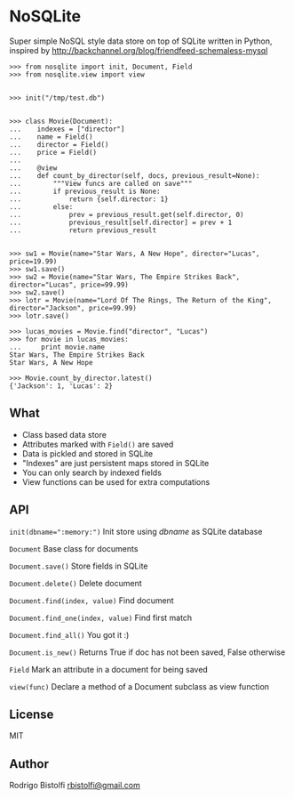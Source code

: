 # NoSQLite

Super simple NoSQL style data store on top of SQLite written in Python, inspired by
http://backchannel.org/blog/friendfeed-schemaless-mysql


    >>> from nosqlite import init, Document, Field
    >>> from nosqlite.view import view


    >>> init("/tmp/test.db")


    >>> class Movie(Document):
    ...    indexes = ["director"]
    ...    name = Field()
    ...    director = Field()
    ...    price = Field()
    ...
    ...    @view
    ...    def count_by_director(self, docs, previous_result=None):
    ...        """View funcs are called on save"""
    ...        if previous_result is None:
    ...            return {self.director: 1}
    ...        else:
    ...            prev = previous_result.get(self.director, 0)
    ...            previous_result[self.director] = prev + 1
    ...            return previous_result


    >>> sw1 = Movie(name="Star Wars, A New Hope", director="Lucas", price=19.99)
    >>> sw1.save()
    >>> sw2 = Movie(name="Star Wars, The Empire Strikes Back", director="Lucas", price=99.99)
    >>> sw2.save()
    >>> lotr = Movie(name="Lord Of The Rings, The Return of the King", director="Jackson", price=99.99)
    >>> lotr.save()

    >>> lucas_movies = Movie.find("director", "Lucas")
    >>> for movie in lucas_movies:
    ...     print movie.name
    Star Wars, The Empire Strikes Back
    Star Wars, A New Hope

    >>> Movie.count_by_director.latest()
    {'Jackson': 1, 'Lucas': 2}


## What

* Class based data store
* Attributes marked with `Field()` are saved 
* Data is pickled and stored in SQLite
* "Indexes" are just persistent maps stored in SQLite
* You can only search by indexed fields
* View functions can be used for extra computations


## API

`init(dbname=":memory:")`
    Init store using _dbname_ as SQLite database

`Document`
    Base class for documents

`Document.save()`
    Store fields in SQLite

`Document.delete()`
    Delete document

`Document.find(index, value)`
    Find document 

`Document.find_one(index, value)`
    Find first match

`Document.find_all()`
    You got it :)

`Document.is_new()`
    Returns True if doc has not been saved, False otherwise

`Field`
    Mark an attribute in a document for being saved

`view(func)`
    Declare a method of a Document subclass as view function


## License

MIT 


## Author

Rodrigo Bistolfi <rbistolfi@gmail.com>

